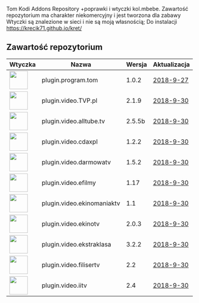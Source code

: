 
Tom Kodi Addons Repository
+poprawki i wtyczki kol.mbebe.
Zawartość repozytorium ma charakter niekomercyjny i jest tworzona dla zabawy
Wtyczki są znalezione w sieci i nie są moją własnością;
Do instalacji
https://krecik71.github.io/kret/

## Zawartość repozytorium
|Wtyczka|Nazwa|Wersja|Aktualizacja|
|---|---|---|---|
|<img src="https://raw.githubusercontent.com/krecik71/kret/master/kret/plugin.program.tom/icon.png" width="48">|plugin.program.tom|1.0.2|[2018-9-27](https://raw.githubusercontent.com/krecik71/kret/master/kret/plugin.program.tom/changelog.txt)
|<img src="https://raw.githubusercontent.com/krecik71/kret/master/kret/plugin.video.TVP.pl/icon.png" width="48">|plugin.video.TVP.pl|2.1.9|[2018-9-30](https://raw.githubusercontent.com/krecik71/kret/master/kret/plugin.video.TVP.pl/changelog.txt)
|<img src="https://raw.githubusercontent.com/krecik71/kret/master/kret/plugin.video.alltube.tv/icon.png" width="48">|plugin.video.alltube.tv|2.5.5b|[2018-9-30](https://raw.githubusercontent.com/krecik71/kret/master/kret/plugin.video.alltube.tv/changelog.txt)
|<img src="https://raw.githubusercontent.com/krecik71/kret/master/kret/plugin.video.cdaxpl/icon.png" width="48">|plugin.video.cdaxpl|1.2.2|[2018-9-30](https://raw.githubusercontent.com/krecik71/kret/master/kret/plugin.video.cdaxpl/changelog.txt)
|<img src="https://raw.githubusercontent.com/krecik71/kret/master/kret/plugin.video.darmowatv/icon.png" width="48">|plugin.video.darmowatv|1.5.2|[2018-9-30](https://raw.githubusercontent.com/krecik71/kret/master/kret/plugin.video.darmowatv/changelog.txt)
|<img src="https://raw.githubusercontent.com/krecik71/kret/master/kret/plugin.video.efilmy/icon.png" width="48">|plugin.video.efilmy|1.17|[2018-9-30](https://raw.githubusercontent.com/krecik71/kret/master/kret/plugin.video.efilmy/changelog.txt)
|<img src="https://raw.githubusercontent.com/krecik71/kret/master/kret/plugin.video.ekinomaniaktv/icon.png" width="48">|plugin.video.ekinomaniaktv|1.1|[2018-9-30](https://raw.githubusercontent.com/krecik71/kret/master/kret/plugin.video.ekinomaniaktv/changelog.txt)
|<img src="https://raw.githubusercontent.com/krecik71/kret/master/kret/plugin.video.ekinotv/icon.png" width="48">|plugin.video.ekinotv|2.0.3|[2018-9-30](https://raw.githubusercontent.com/krecik71/kret/master/kret/plugin.video.ekinotv/changelog.txt)
|<img src="https://raw.githubusercontent.com/krecik71/kret/master/kret/plugin.video.ekstraklasa/icon.png" width="48">|plugin.video.ekstraklasa|3.2.2|[2018-9-30](https://raw.githubusercontent.com/krecik71/kret/master/kret/plugin.video.ekinotv/changelog1.txt)
|<img src="https://raw.githubusercontent.com/krecik71/kret/master/kret/plugin.video.filisertv/icon.png" width="48">|plugin.video.filisertv|2.2|[2018-9-30](https://raw.githubusercontent.com/krecik71/kret/master/kret/plugin.video.filisertv/changelog.txt)
|<img src="https://raw.githubusercontent.com/krecik71/kret/master/kret/plugin.video.iitv/icon.png" width="48">|plugin.video.iitv|2.4|[2018-9-30](https://raw.githubusercontent.com/krecik71/kret/master/kret/plugin.video.iitv/changelog.txt)
